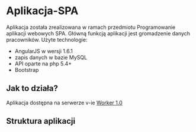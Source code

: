﻿# Aplikacja-SPA

Aplikacja została zrealizowana w ramach przedmiotu Programowanie aplikacji webowych SPA. Główną funkcją aplikacji jest gromadzenie danych pracowników. Użyte technologie:
* AngularJS w wersji 1.6.1
* zapis danych w bazie MySQL
* API oparte na php 5.4+
* Bootstrap

## Jak to działa?

Aplikacja dostępna na serwerze v-ie [Worker 1.0](https://v-ie.uek.krakow.pl/~s190804/app)

## Struktura aplikacji
